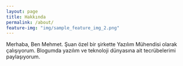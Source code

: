 ```yaml
---
layout: page
title: Hakkında
permalink: /about/
feature-img: "img/sample_feature_img_2.png"
---
```


Merhaba, Ben Mehmet. Şuan özel bir şirkette Yazılım Mühendisi olarak çalışıyorum. Blogumda yazılım ve teknoloji dünyasına ait tecrübelerimi paylaşıyorum.
